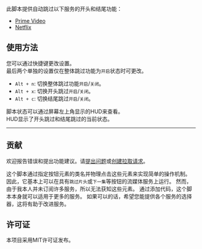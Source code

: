 此脚本提供自动跳过以下服务的开头和结尾功能：

- [Prime Video](https://amazon.co.jp/gp/video/storefront)
- [Netflix](https://netflix.com)

## 使用方法

您可以通过快捷键更改设置。  
最后两个单独的设置仅在整体跳过功能为`开启`状态时可更改。

- `Alt + n`: 切换整体跳过功能`开启`/`关闭`。
- `Alt + x`: 切换开头跳过`开启`/`关闭`。
- `Alt + c`: 切换结尾跳过`开启`/`关闭`。

脚本状态可以通过屏幕左上角显示的HUD来查看。  
HUD显示了开头跳过和结尾跳过的当前状态。

---

## 贡献

欢迎报告错误和提出功能建议。请[提出问题](https://github.com/yossy17/streaming-video-skipper/issues)或[创建拉取请求](https://github.com/yossy17/streaming-video-skipper/pulls)。

这个脚本通过指定按钮元素的类名并物理点击这些元素来实现简单的操作机制。
因此，它基本上可以在具有`跳过片头`或`下一集`等按钮的流媒体服务上运行。
然而，由于我本人并未订阅许多服务，所以无法获知这些元素。
通过添加代码，这个脚本本身就可以适用于更多的服务。
如果可以的话，希望您能提供各个服务的选择器，这将有助于改进服务。

## 许可证

本项目采用MIT许可证发布。
